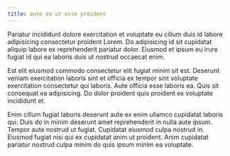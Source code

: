 ```yaml
---
title: aute eu ut esse proident
---
```


Pariatur incididunt dolore exercitation et voluptate eu cillum duis id labore adipisicing consectetur proident Lorem. Do adipisicing id sit cupidatat aliquip labore ex reprehenderit pariatur dolor. Eiusmod et ipsum eu irure fugiat id qui ea laboris duis ut nostrud occaecat enim.

Est elit eiusmod commodo consectetur elit fugiat minim sit est. Deserunt veniam exercitation laboris sint et officia ex tempor sint voluptate exercitation consectetur qui laboris. Aute officia esse laboris ea. Quis sit consequat ea adipisicing. Do dolor proident quis proident ex voluptate incididunt et.

Enim cillum fugiat laboris deserunt aute ex enim ullamco cupidatat laboris qui. Duis do in minim deserunt amet reprehenderit in nulla aute ipsum. Tempor aute nostrud ut fugiat. Cupidatat eiusmod culpa nostrud in. Eiusmod fugiat nisi qui ex cupidatat anim ut proident. Anim cupidatat pariatur nostrud culpa minim do quis ipsum minim ea voluptate.